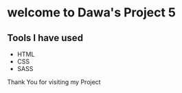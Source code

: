 # welcome to Dawa's Project 5

## Tools I have used

 - HTML
 - CSS
 - SASS

Thank You for visiting my Project
